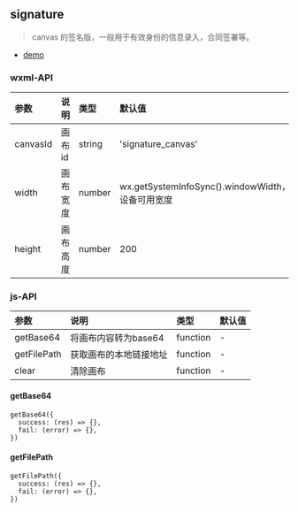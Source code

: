 ## signature

> canvas 的签名版，一般用于有效身份的信息录入，合同签署等。

- [demo](https://github.com/long-zhuge/miniApp/tree/master/pages/signature)

### wxml-API

|参数|说明|类型|默认值|
|:--|:--|:--|:--|
|canvasId|画布id|string|'signature_canvas'|
|width|画布宽度|number|wx.getSystemInfoSync().windowWidth，设备可用宽度|
|height|画布高度|number|200|

### js-API

|参数|说明|类型|默认值|
|:--|:--|:--|:--|
|getBase64|将画布内容转为base64|function|-|
|getFilePath|获取画布的本地链接地址|function|-|
|clear|清除画布|function|-|

#### getBase64

```
getBase64({
  success: (res) => {},
  fail: (error) => {},
})
```

#### getFilePath

```
getFilePath({
  success: (res) => {},
  fail: (error) => {},
})
```
